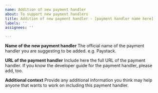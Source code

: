 ```yaml
---
name: Addition of new payment handler
about: To support new payment handlers
title: Addition of new payment handler - [payment handler name here]
labels: ''
assignees: ''

---
```


**Name of the new payment handler**
The official name of the payment handler you are suggesting to be added. e.g. Paystack.

**URL of the payment handler**
Include here the full URL of the payment handler. If you know the developer guide for the payment handler, please add, too.

**Additional context**
Provide any additional information you think may help anyone that wants to work on including this payment handler.
